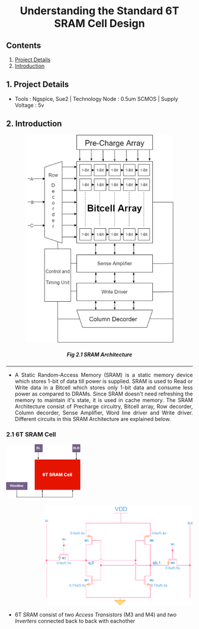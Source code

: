 # <p align="center"> Understanding the Standard 6T SRAM Cell Design </p>
## Contents
1. [Project Details](#1-Project-Details)
2. [Introduction](#1-Introduction)
## 1. Project Details
- Tools : Ngspice, Sue2 | Technology Node : 0.5um SCMOS | Supply Voltage : 5v
## 2. Introduction
<p align="center"><img width="400" hight="400" src="https://github.com/Khadgaray/6T_SRAM/blob/main/Images/6T_SRAM_Architecture.png" /></p> 

##### <p align="center"> Fig 2.1 SRAM Architecture </p>

---

- <p align="justify"> A Static Random-Access Memory (SRAM) is a static memory device which stores 1-bit of data till power is supplied. SRAM is used to Read or Write data in a Bitcell which stores only 1-bit data and consume less power as compared to DRAMs. Since SRAM doesn't need refreshing the memory to maintain it's state, it is used in cache memory. The SRAM Architecture consist of Precharge circuitry, Bitcell array, Row decorder, Column decorder, Sense Amplifier, Word line driver and Write driver. Different circuits in this SRAM Architecture are explained below.</p>

### 2.1 6T SRAM Cell
<p align="left"><img width="200" hight="200" src="https://github.com/Khadgaray/6T_SRAM/blob/main/Images/6T_SRAM_block.png" /></p> <p align="right"><img width="400" hight="400" src="https://github.com/Khadgaray/6T_SRAM/blob/main/Images/6T_SRAM.png" /></p>

- 6T SRAM consist of two *Access Transistors* (M3 and M4) and *two Inverters* connected back to back with eachother  
